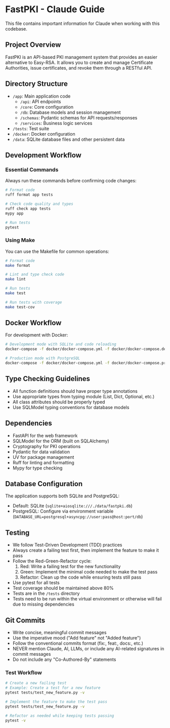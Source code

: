 # FastPKI - Claude Guide

This file contains important information for Claude when working with this codebase.

## Project Overview

FastPKI is an API-based PKI management system that provides an easier alternative to Easy-RSA. It allows you to create and manage Certificate Authorities, issue certificates, and revoke them through a RESTful API.

## Directory Structure

- `/app`: Main application code
  - `/api`: API endpoints
  - `/core`: Core configuration
  - `/db`: Database models and session management
  - `/schemas`: Pydantic schemas for API requests/responses
  - `/services`: Business logic services
- `/tests`: Test suite
- `/docker`: Docker configuration
- `/data`: SQLite database files and other persistent data

## Development Workflow

### Essential Commands

Always run these commands before confirming code changes:

```bash
# Format code
ruff format app tests

# Check code quality and types
ruff check app tests
mypy app

# Run tests
pytest
```

### Using Make

You can use the Makefile for common operations:

```bash
# Format code
make format

# Lint and type check code
make lint

# Run tests
make test

# Run tests with coverage
make test-cov
```

## Docker Workflow

For development with Docker:

```bash
# Development mode with SQLite and code reloading
docker-compose -f docker/docker-compose.yml -f docker/docker-compose.dev.yml up -d

# Production mode with PostgreSQL
docker-compose -f docker/docker-compose.yml -f docker/docker-compose.prod.yml up -d
```

## Type Checking Guidelines

- All function definitions should have proper type annotations
- Use appropriate types from typing module (List, Dict, Optional, etc.)
- All class attributes should be properly typed
- Use SQLModel typing conventions for database models

## Dependencies

- FastAPI for the web framework
- SQLModel for the ORM (built on SQLAlchemy)
- Cryptography for PKI operations
- Pydantic for data validation
- UV for package management
- Ruff for linting and formatting
- Mypy for type checking

## Database Configuration

The application supports both SQLite and PostgreSQL:
- Default: SQLite (`sqlite+aiosqlite:///./data/fastpki.db`)
- PostgreSQL: Configure via environment variable (`DATABASE_URL=postgresql+asyncpg://user:pass@host:port/db`)

## Testing

- We follow Test-Driven Development (TDD) practices
- Always create a failing test first, then implement the feature to make it pass
- Follow the Red-Green-Refactor cycle:
  1. Red: Write a failing test for the new functionality
  2. Green: Implement the minimal code needed to make the test pass
  3. Refactor: Clean up the code while ensuring tests still pass
- Use pytest for all tests
- Test coverage should be maintained above 80%
- Tests are in the `/tests` directory
- Tests need to be run within the virtual environment or otherwise will fail due to missing dependencies 

## Git Commits

- Write concise, meaningful commit messages
- Use the imperative mood ("Add feature" not "Added feature")
- Follow the conventional commits format (fix:, feat:, docs:, etc.)
- NEVER mention Claude, AI, LLMs, or include any AI-related signatures in commit messages
- Do not include any "Co-Authored-By" statements

### Test Workflow

```bash
# Create a new failing test
# Example: Create a test for a new feature
pytest tests/test_new_feature.py -v

# Implement the feature to make the test pass
pytest tests/test_new_feature.py -v

# Refactor as needed while keeping tests passing
pytest -v
```